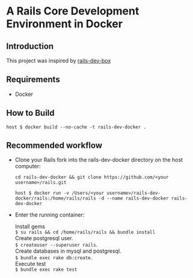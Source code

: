# A Rails Core Development Environment in Docker

## Introduction

This project was inspired by [rails-dev-box](https://github.com/rails/rails-dev-box)

## Requirements

* Docker

## How to Build

    host $ docker build --no-cache -t rails-dev-docker .

## Recommended workflow

* Clone your Rails fork into the rails-dev-docker directory on the host computer:

    `cd rails-dev-docker && git clone https://github.com/<your username>/rails.git`

    `host $ docker run -v /Users/<your username>/rails-dev-docker/rails:/home/rails/rails -d --name rails-dev-docker rails-dev-docker`

* Enter the running container:
	
    Install gems  
    `$ su rails && cd /home/rails/rails && bundle install`  
    Create postgresql user.  
    `$ createuser --superuser rails`.  
    Create databases in mysql and postgresql.  
    `$ bundle exec rake db:create`.  
    Execute test  
    `$ bundle exec rake test`
